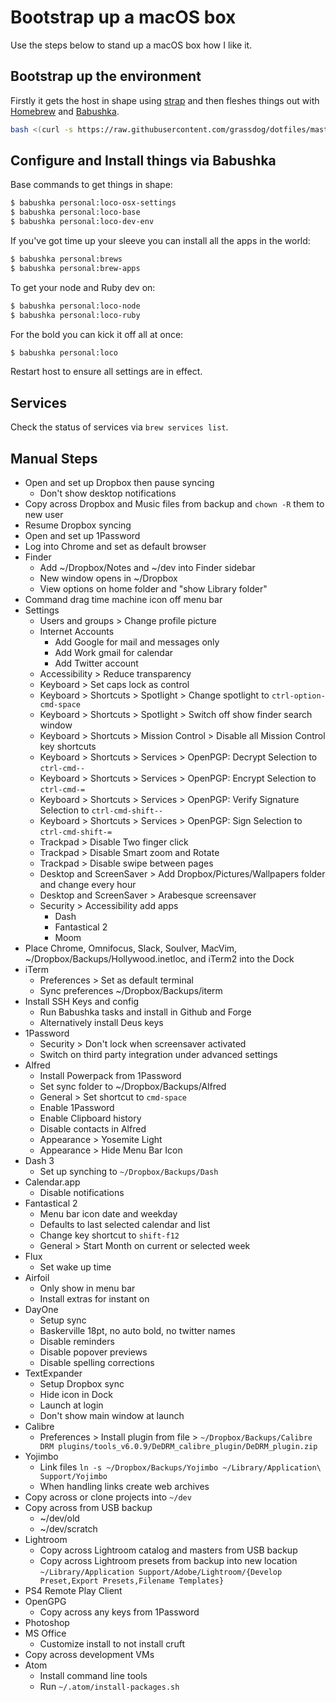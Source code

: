 # Bootstrap up a macOS box

Use the steps below to stand up a macOS box how I like it.

## Bootstrap up the environment

Firstly it gets the host in shape using [strap](https://github.com/MikeMcQuaid/strap) and then fleshes things out with [Homebrew](http://brew.sh/) and [Babushka](http://babushka.me/).

```sh
bash <(curl -s https://raw.githubusercontent.com/grassdog/dotfiles/master/bootstrap.sh)
```

## Configure and Install things via Babushka

Base commands to get things in shape:

```sh
$ babushka personal:loco-osx-settings
$ babushka personal:loco-base
$ babushka personal:loco-dev-env
```

If you've got time up your sleeve you can install all the apps in the world:

```sh
$ babushka personal:brews
$ babushka personal:brew-apps
```

To get your node and Ruby dev on:

```sh
$ babushka personal:loco-node
$ babushka personal:loco-ruby
```

For the bold you can kick it off all at once:

```sh
$ babushka personal:loco
```

Restart host to ensure all settings are in effect.

## Services

Check the status of services via `brew services list`.

## Manual Steps

- Open and set up Dropbox then pause syncing
    - Don't show desktop notifications
- Copy across Dropbox and Music files from backup and `chown -R` them to new user
- Resume Dropbox syncing
- Open and set up 1Password
- Log into Chrome and set as default browser
- Finder
    - Add ~/Dropbox/Notes and ~/dev into Finder sidebar
    - New window opens in ~/Dropbox
    - View options on home folder and "show Library folder"
- Command drag time machine icon off menu bar
- Settings
    - Users and groups > Change profile picture
    - Internet Accounts
        - Add Google for mail and messages only
        - Add Work gmail for calendar
        - Add Twitter account
    - Accessibility > Reduce transparency
    - Keyboard > Set caps lock as control
    - Keyboard > Shortcuts > Spotlight > Change spotlight to `ctrl-option-cmd-space`
    - Keyboard > Shortcuts > Spotlight > Switch off show finder search window
    - Keyboard > Shortcuts > Mission Control > Disable all Mission Control key shortcuts
    - Keyboard > Shortcuts > Services > OpenPGP: Decrypt Selection to `ctrl-cmd--`
    - Keyboard > Shortcuts > Services > OpenPGP: Encrypt Selection to `ctrl-cmd-=`
    - Keyboard > Shortcuts > Services > OpenPGP: Verify Signature Selection to `ctrl-cmd-shift--`
    - Keyboard > Shortcuts > Services > OpenPGP: Sign Selection to `ctrl-cmd-shift-=`
    - Trackpad > Disable Two finger click
    - Trackpad > Disable Smart zoom and Rotate
    - Trackpad > Disable swipe between pages
    - Desktop and ScreenSaver > Add Dropbox/Pictures/Wallpapers folder and change every hour
    - Desktop and ScreenSaver > Arabesque screensaver
    - Security > Accessibility add apps
        - Dash
        - Fantastical 2
        - Moom
- Place Chrome, Omnifocus, Slack, Soulver, MacVim, ~/Dropbox/Backups/Hollywood.inetloc, and iTerm2 into the Dock
- iTerm
    - Preferences > Set as default terminal
    - Sync preferences ~/Dropbox/Backups/iterm
- Install SSH Keys and config
    - Run Babushka tasks and install in Github and Forge
    - Alternatively install Deus keys
- 1Password
    - Security > Don't lock when screensaver activated
    - Switch on third party integration under advanced settings
- Alfred
    - Install Powerpack from 1Password
    - Set sync folder to ~/Dropbox/Backups/Alfred
    - General > Set shortcut to `cmd-space`
    - Enable 1Password
    - Enable Clipboard history
    - Disable contacts in Alfred
    - Appearance > Yosemite Light
    - Appearance > Hide Menu Bar Icon
- Dash 3
    - Set up synching to `~/Dropbox/Backups/Dash`
- Calendar.app
    - Disable notifications
- Fantastical 2
    - Menu bar icon date and weekday
    - Defaults to last selected calendar and list
    - Change key shortcut to `shift-f12`
    - General > Start Month on current or selected week
- Flux
    - Set wake up time
- Airfoil
    - Only show in menu bar
    - Install extras for instant on
- DayOne
    - Setup sync
    - Baskerville 18pt, no auto bold, no twitter names
    - Disable reminders
    - Disable popover previews
    - Disable spelling corrections
- TextExpander
    - Setup Dropbox sync
    - Hide icon in Dock
    - Launch at login
    - Don't show main window at launch
- Calibre
    - Preferences > Install plugin from file > `~/Dropbox/Backups/Calibre DRM plugins/tools_v6.0.9/DeDRM_calibre_plugin/DeDRM_plugin.zip`
- Yojimbo
    - Link files `ln -s ~/Dropbox/Backups/Yojimbo ~/Library/Application\ Support/Yojimbo`
    - When handling links create web archives
- Copy across or clone projects into `~/dev`
- Copy across from USB backup
    - ~/dev/old
    - ~/dev/scratch
- Lightroom
    - Copy across Lightroom catalog and masters from USB backup
    - Copy across Lightroom presets from backup into new location `~/Library/Application Support/Adobe/Lightroom/{Develop Preset,Export Presets,Filename Templates}`
- PS4 Remote Play Client
- OpenGPG
    - Copy across any keys from 1Password
- Photoshop
- MS Office
    - Customize install to not install cruft
- Copy across development VMs
- Atom
    - Install command line tools
    - Run `~/.atom/install-packages.sh`

